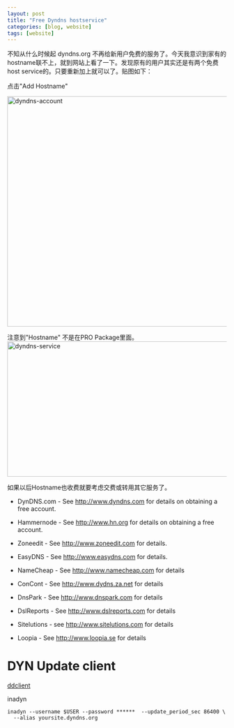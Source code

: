 ```yaml
---
layout: post
title: "Free Dyndns hostservice"
categories: [blog, website]
tags: [website]
---
```


不知从什么时候起 dyndns.org
不再给新用户免费的服务了。今天我意识到家有的hostname联不上，就到网站上看了一下。发现原有的用户其实还是有两个免费host
service的。只要重新加上就可以了。贴图如下：

点击"Add Hostname"

<img src="http://farm3.staticflickr.com/2808/8878749121_489a689ab8_z.jpg"
width="640" height="528" alt="dyndns-account">

注意到"Hostname" 不是在PRO Package里面。
<img src="http://farm4.staticflickr.com/3732/8879368674_dd337e86f7_z.jpg" width="640" height="310" alt="dyndns-service">

如果以后Hostname也收费就要考虑交费或转用其它服务了。 

 * DynDNS.com  - See http://www.dyndns.com for details on obtaining a free
account.

 * Hammernode  - See http://www.hn.org for details on obtaining a free account.

 * Zoneedit    - See http://www.zoneedit.com for details.

 * EasyDNS     - See http://www.easydns.com for details.

 * NameCheap   - See http://www.namecheap.com for details

 * ConCont     - See http://www.dydns.za.net for details

 * DnsPark     - See http://www.dnspark.com for details

 * DslReports  - See http://www.dslreports.com for details

 * Sitelutions - see http://www.sitelutions.com for details

 * Loopia      - See http://www.loopia.se for details



DYN Update client
=====================

[ddclient](http://dyn.com/support/clients/linux/ddclient/)

inadyn

    inadyn --username $USER --password ******  --update_period_sec 86400 \
      --alias yoursite.dyndns.org


